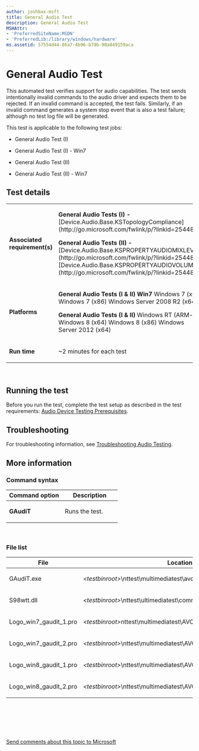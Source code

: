 ```yaml
---
author: joshbax-msft
title: General Audio Test
description: General Audio Test
MSHAttr:
- 'PreferredSiteName:MSDN'
- 'PreferredLib:/library/windows/hardware'
ms.assetid: 57554d44-86a7-4b96-b79b-98a849159aca
---
```


# General Audio Test


This automated test verifies support for audio capabilities. The test sends intentionally invalid commands to the audio driver and expects them to be rejected. If an invalid command is accepted, the test fails. Similarly, if an invalid command generates a system stop event that is also a test failure; although no test log file will be generated.

This test is applicable to the following test jobs:

-   General Audio Test (I)

-   General Audio Test (I) - Win7

-   General Audio Test (II)

-   General Audio Test (II) - Win7

## Test details


<table>
<colgroup>
<col width="50%" />
<col width="50%" />
</colgroup>
<tbody>
<tr class="odd">
<td><p><strong>Associated requirement(s)</strong></p></td>
<td><p><strong>General Audio Tests (I) -</strong>[Device.Audio.Base.KSTopologyCompliance](http://go.microsoft.com/fwlink/p/?linkid=254483)</p>
<p><strong>General Audio Tests (II) -</strong>[Device.Audio.Base.KSPROPERTYAUDIOMIXLEVELTABLE](http://go.microsoft.com/fwlink/p/?linkid=254483)[Device.Audio.Base.KSPROPERTYAUDIOVOLUMELEVEL](http://go.microsoft.com/fwlink/p/?linkid=254483)</p></td>
</tr>
<tr class="even">
<td><p><strong>Platforms</strong></p></td>
<td><p><strong>General Audio Tests (I &amp; II) Win7</strong> Windows 7 (x64) Windows 7 (x86) Windows Server 2008 R2 (x64)</p>
<p><strong>General Audio Tests (I &amp; II)</strong> Windows RT (ARM-based) Windows 8 (x64) Windows 8 (x86) Windows Server 2012 (x64)</p></td>
</tr>
<tr class="odd">
<td><p><strong>Run time</strong></p></td>
<td><p>~2 minutes for each test</p></td>
</tr>
</tbody>
</table>

 

## Running the test


Before you run the test, complete the test setup as described in the test requirements: [Audio Device Testing Prerequisites](audio-device-testing-prerequisites.md).

## Troubleshooting


For troubleshooting information, see [Troubleshooting Audio Testing](troubleshooting-audio-testing.md).

## More information


### Command syntax

<table>
<colgroup>
<col width="50%" />
<col width="50%" />
</colgroup>
<thead>
<tr class="header">
<th>Command option</th>
<th>Description</th>
</tr>
</thead>
<tbody>
<tr class="odd">
<td><p><strong>GAudiT</strong></p></td>
<td><p>Runs the test.</p></td>
</tr>
</tbody>
</table>

 

### File list

<table>
<colgroup>
<col width="50%" />
<col width="50%" />
</colgroup>
<thead>
<tr class="header">
<th>File</th>
<th>Location</th>
</tr>
</thead>
<tbody>
<tr class="odd">
<td><p>GAudiT.exe</p></td>
<td><p><em>&lt;testbinroot&gt;</em>\nttest\multimediatest\avcore\</p></td>
</tr>
<tr class="even">
<td><p>S98wtt.dll</p></td>
<td><p><em>&lt;testbinroot&gt;</em>\nttest\ultimediatest\common\</p></td>
</tr>
<tr class="odd">
<td><p>Logo_win7_gaudit_1.pro</p></td>
<td><p><em>&lt;testbinroot&gt;</em>nttest\multimediatest\AVCore\Audio\Profiles\Win7\logo</p></td>
</tr>
<tr class="even">
<td><p>Logo_win7_gaudit_2.pro</p></td>
<td><p><em>&lt;testbinroot&gt;</em>\nttest\multimediatest\AVCore\Audio\Profiles\Win7\logo</p></td>
</tr>
<tr class="odd">
<td><p>Logo_win8_gaudit_1.pro</p></td>
<td><p><em>&lt;testbinroot&gt;</em>\nttest\multimediatest\AVCore\Audio\Profiles\Win8\logo</p></td>
</tr>
<tr class="even">
<td><p>Logo_win8_gaudit_2.pro</p></td>
<td><p><em>&lt;testbinroot&gt;</em>\nttest\multimediatest\AVCore\Audio\Profiles\Win8\logo</p></td>
</tr>
</tbody>
</table>

 

 

 

[Send comments about this topic to Microsoft](mailto:wsddocfb@microsoft.com?subject=Documentation%20feedback%20%5Bp_hck\p_hck%5D:%20General%20Audio%20Test%20%20RELEASE:%20%284/27/2016%29&body=%0A%0APRIVACY%20STATEMENT%0A%0AWe%20use%20your%20feedback%20to%20improve%20the%20documentation.%20We%20don't%20use%20your%20email%20address%20for%20any%20other%20purpose,%20and%20we'll%20remove%20your%20email%20address%20from%20our%20system%20after%20the%20issue%20that%20you're%20reporting%20is%20fixed.%20While%20we're%20working%20to%20fix%20this%20issue,%20we%20might%20send%20you%20an%20email%20message%20to%20ask%20for%20more%20info.%20Later,%20we%20might%20also%20send%20you%20an%20email%20message%20to%20let%20you%20know%20that%20we've%20addressed%20your%20feedback.%0A%0AFor%20more%20info%20about%20Microsoft's%20privacy%20policy,%20see%20http://privacy.microsoft.com/default.aspx. "Send comments about this topic to Microsoft")




